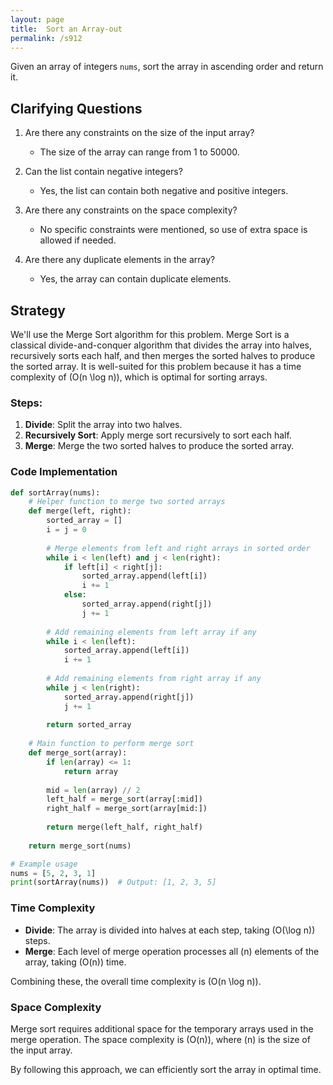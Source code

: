 ```yaml
---
layout: page
title:  Sort an Array-out
permalink: /s912
---
```


Given an array of integers `nums`, sort the array in ascending order and return it.

## Clarifying Questions

1. Are there any constraints on the size of the input array?
   - The size of the array can range from 1 to 50000.
   
2. Can the list contain negative integers?
   - Yes, the list can contain both negative and positive integers.
   
3. Are there any constraints on the space complexity?
   - No specific constraints were mentioned, so use of extra space is allowed if needed.

4. Are there any duplicate elements in the array?
   - Yes, the array can contain duplicate elements.

## Strategy

We'll use the Merge Sort algorithm for this problem. Merge Sort is a classical divide-and-conquer algorithm that divides the array into halves, recursively sorts each half, and then merges the sorted halves to produce the sorted array. It is well-suited for this problem because it has a time complexity of \(O(n \log n)\), which is optimal for sorting arrays.

### Steps:
1. **Divide**: Split the array into two halves.
2. **Recursively Sort**: Apply merge sort recursively to sort each half.
3. **Merge**: Merge the two sorted halves to produce the sorted array.

### Code Implementation

```python
def sortArray(nums):
    # Helper function to merge two sorted arrays
    def merge(left, right):
        sorted_array = []
        i = j = 0
        
        # Merge elements from left and right arrays in sorted order
        while i < len(left) and j < len(right):
            if left[i] < right[j]:
                sorted_array.append(left[i])
                i += 1
            else:
                sorted_array.append(right[j])
                j += 1
        
        # Add remaining elements from left array if any
        while i < len(left):
            sorted_array.append(left[i])
            i += 1
        
        # Add remaining elements from right array if any
        while j < len(right):
            sorted_array.append(right[j])
            j += 1
        
        return sorted_array
    
    # Main function to perform merge sort
    def merge_sort(array):
        if len(array) <= 1:
            return array
        
        mid = len(array) // 2
        left_half = merge_sort(array[:mid])
        right_half = merge_sort(array[mid:])
        
        return merge(left_half, right_half)
    
    return merge_sort(nums)

# Example usage
nums = [5, 2, 3, 1]
print(sortArray(nums))  # Output: [1, 2, 3, 5]
```

### Time Complexity

- **Divide**: The array is divided into halves at each step, taking \(O(\log n)\) steps.
- **Merge**: Each level of merge operation processes all \(n\) elements of the array, taking \(O(n)\) time.

Combining these, the overall time complexity is \(O(n \log n)\).

### Space Complexity

Merge sort requires additional space for the temporary arrays used in the merge operation. The space complexity is \(O(n)\), where \(n\) is the size of the input array.

By following this approach, we can efficiently sort the array in optimal time.